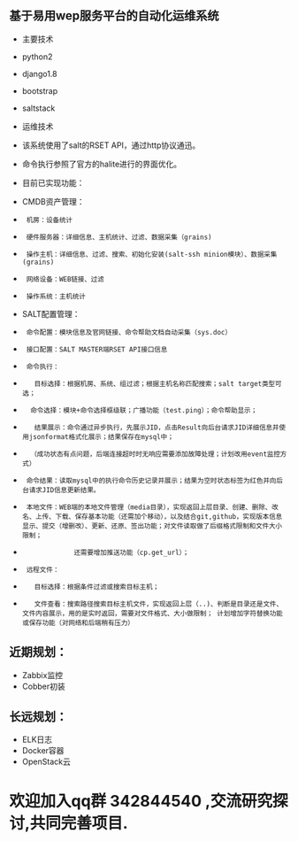 ## 基于易用wep服务平台的自动化运维系统
 - 主要技术
 - python2
 - django1.8
 - bootstrap
 - saltstack
 - 运维技术

-	该系统使用了salt的RSET API，通过http协议通迅。
-    命令执行参照了官方的halite进行的界面优化。
-  目前已实现功能：
-    CMDB资产管理：
-      机房：设备统计
-      硬件服务器：详细信息、主机统计、过滤、数据采集（grains)
-      操作主机：详细信息、过滤、搜索、初始化安装(salt-ssh minion模块）、数据采集(grains)
-      网络设备：WEB链接、过滤
-      操作系统：主机统计
-    SALT配置管理：
-      命令配置：模块信息及官网链接、命令帮助文档自动采集（sys.doc）
-      接口配置：SALT MASTER端RSET API接口信息
-      命令执行：
-        目标选择：根据机房、系统、组过滤；根据主机名称匹配搜索；salt target类型可选；
-       命令选择：模块+命令选择框级联；广播功能（test.ping）；命令帮助显示；
-        结果展示：命令通过异步执行，先展示JID，点击Result向后台请求JID详细信息并使用jsonformat格式化展示；结果保存在mysql中；
-       （成功状态有点问题，后端连接超时时无响应需要添加故障处理；计划改用event监控方式）
-      命令结果：读取mysql中的执行命令历史记录并展示；结果为空时状态标签为红色并向后台请求JID信息更新结果。
-      本地文件：WEB端的本地文件管理（media目录），实现返回上层目录、创建、删除、改名、上传、下载、保存基本功能（还需加个移动），以及结合git,github，实现版本信息显示、提交（增删改）、更新、还原、签出功能；对文件读取做了后缀格式限制和文件大小限制；
-                  还需要增加推送功能（cp.get_url）；
-      远程文件：
-        目标选择：根据条件过滤或搜索目标主机；
-        文件查看：搜索路径搜索目标主机文件，实现返回上层（..)、判断是目录还是文件、文件内容展示，用的是实时返回，需要对文件格式、大小做限制； 计划增加字符替换功能或保存功能（对网络和后端稍有压力）
      
##  近期规划：
-    Zabbix监控
-    Cobber初装
##  长远规划：
-    ELK日志
-    Docker容器
-    OpenStack云

# 欢迎加入qq群  342844540  ,交流研究探讨,共同完善项目.

